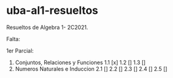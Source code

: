 # uba-al1-resueltos
Resueltos de Algebra 1- 2C2021.

Falta:

1er Parcial:

1. Conjuntos, Relaciones y Funciones
1.1 [x]
1.2 []
1.3 []
2. Numeros Naturales e Induccion
2.1 [] 
2.2 []
2.3 []
2.4 []
2.5 []
